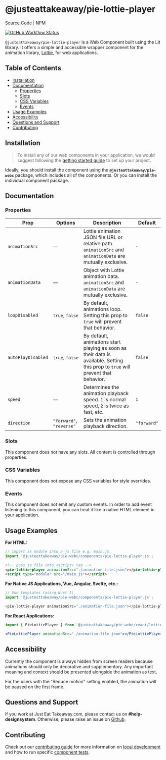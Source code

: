 # @justeattakeaway/pie-lottie-player

[Source Code](https://github.com/justeattakeaway/pie/tree/main/packages/components/pie-lottie-player) | [NPM](https://www.npmjs.com/package/@justeattakeaway/pie-lottie-player)
<p>
  <a href="https://www.npmjs.com/@justeattakeaway/pie-lottie-player">
    <img alt="GitHub Workflow Status" src="https://img.shields.io/npm/v/@justeattakeaway/pie-lottie-player.svg">
  </a>
</p>

`@justeattakeaway/pie-lottie-player` is a Web Component built using the Lit library. It offers a simple and accessible wrapper component for the animation library, [Lottie](https://github.com/airbnb/lottie-web), for web applications.

## Table of Contents

- [Installation](#installation)
- [Documentation](#documentation)
  - [Properties](#properties)
  - [Slots](#slots)
  - [CSS Variables](#css-variables)
  - [Events](#events)
- [Usage Examples](#usage-examples)
- [Accessibility](#accessibility)
- [Questions and Support](#questions-and-support)
- [Contributing](#contributing)

## Installation

> To install any of our web components in your application, we would suggest following the [getting started guide](https://webc.pie.design/?path=/docs/introduction-getting-started--docs) to set up your project.

Ideally, you should install the component using the **`@justeattakeaway/pie-webc`** package, which includes all of the components. Or you can install the individual component package.

## Documentation

### Properties

| Prop               | Options                          | Description                                                                                                                             | Default     |
|--------------------|----------------------------------|-----------------------------------------------------------------------------------------------------------------------------------------|-------------|
| `animationSrc`     | —                                | Lottie animation JSON file URL or relative path. `animationSrc` and `animationData` are mutually exclusive.                           | `-`         |
| `animationData`    | —                                | Object with Lottie animation data. `animationSrc` and `animationData` are mutually exclusive.                                           | `-`         |
| `loopDisabled`     | `true`, `false`                  | By default, animations loop. Setting this prop to `true` will prevent that behavior.                                                   | `false`     |
| `autoPlayDisabled` | `true`, `false`                  | By default, animations start playing as soon as their data is available. Setting this prop to `true` will prevent that behavior.       | `false`     |
| `speed`            | —                                | Determines the animation playback speed. `1` is normal speed, `2` is twice as fast, etc.                                                | `1`         |
| `direction`        | `"forward"`, `"reverse"`         | Sets the animation playback direction.                                                                                                 | `"forward"` |

### Slots
This component does not have any slots. All content is controlled through properties.

### CSS Variables
This component does not expose any CSS variables for style overrides.

### Events
This component does not emit any custom events. In order to add event listening to this component, you can treat it like a native HTML element in your application.

## Usage Examples

**For HTML:**

```js
// import as module into a js file e.g. main.js
import '@justeattakeaway/pie-webc/components/pie-lottie-player.js';
```

```html
<!-- pass js file into <script> tag -->
<pie-lottie-player animationSrc="./animation-file.json"></pie-lottie-player>
<script type="module" src="/main.js"></script>
```

**For Native JS Applications, Vue, Angular, Svelte, etc.:**

```js
// Vue templates (using Nuxt 3)
import '@justeattakeaway/pie-webc/components/pie-lottie-player.js';

<pie-lottie-player animationSrc="./animation-file.json"></pie-lottie-player>
```

**For React Applications:**

```jsx
import { PieLottiePlayer } from '@justeattakeaway/pie-webc/react/lottie-player.js';

<PieLottiePlayer animationSrc="./animation-file.json"></PieLottiePlayer>
```

## Accessibility

Currently the component is always hidden from screen readers because animations should only be decorative and supplementary. Any important meaning and context should be presented alongside the animation as text.

For the users with the "Reduce motion" setting enabled, the animation will be paused on the first frame.

## Questions and Support

If you work at Just Eat Takeaway.com, please contact us on **#help-designsystem**. Otherwise, please raise an issue on [Github](https://github.com/justeattakeaway/pie/issues).

## Contributing

Check out our [contributing guide](https://github.com/justeattakeaway/pie/wiki/Contributing-Guide) for more information on [local development](https://github.com/justeattakeaway/pie/wiki/Contributing-Guide#local-development) and how to run specific [component tests](https://github.com/justeattakeaway/pie/wiki/Contributing-Guide#testing).

